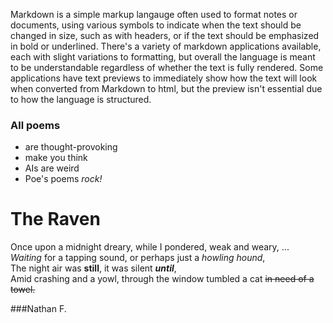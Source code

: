 Markdown is a simple markup langauge often used to format notes or documents, using various symbols to indicate when the text should be changed in size, such as with headers, or if the text should be emphasized in bold or underlined. There's a variety of markdown applications available, each with slight variations to formatting, but overall the language is meant to be understandable regardless of whether the text is fully rendered. Some applications have text previews to immediately show how the text will look when converted from Markdown to html, but the preview isn't essential due to how the language is structured.

### All poems

- are thought-provoking
- make you think
- AIs are weird
- Poe's poems _rock!_

# The Raven

Once upon a midnight dreary, while I pondered, weak and weary,
...\
*Waiting* for a tapping sound, or perhaps just a *howling hound*,\
The night air was **still**, it was silent _**until**_,\
Amid crashing and a yowl, through the window tumbled a cat ~~in need of a towel.~~

###Nathan F.
